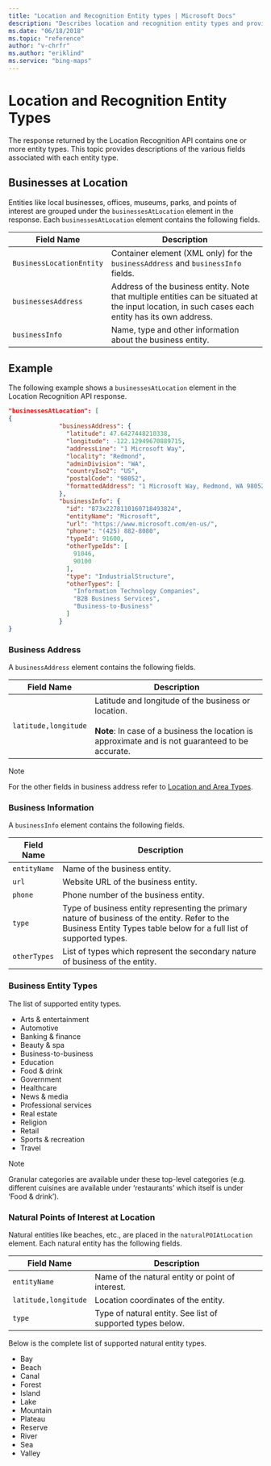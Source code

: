 ```yaml
---
title: "Location and Recognition Entity types | Microsoft Docs"
description: "Describes location and recognition entity types and provides the businessAtLocation field, an example, and business entity types."
ms.date: "06/18/2018"
ms.topic: "reference"
author: "v-chrfr"
ms.author: "eriklind"
ms.service: "bing-maps"
---
```


# Location and Recognition Entity Types

The response returned by the Location Recognition API contains one or more entity types. This topic provides descriptions of the various fields associated with each entity type.

## Businesses at Location

Entities like local businesses, offices, museums, parks, and points of interest are grouped under the `businessesAtLocation` element in the response. Each `businessesAtLocation` element contains the following fields.

|Field Name|Description|  
|----------------|-----------|
|`BusinessLocationEntity`|Container element (XML only) for the `businessAddress` and `businessInfo` fields.|
|`businessesAddress`|Address of the business entity. Note that multiple entities can be situated at the input location, in such cases each entity has its own address.|
|`businessInfo`|Name, type and other information about the business entity.|

## Example

The following example shows a `businessesAtLocation` element in the Location Recognition API response.

```json
"businessesAtLocation": [
{
              "businessAddress": {
                "latitude": 47.6427448210338,
                "longitude": -122.12949670889715,
                "addressLine": "1 Microsoft Way",
                "locality": "Redmond",
                "adminDivision": "WA",
                "countryIso2": "US",
                "postalCode": "98052",
                "formattedAddress": "1 Microsoft Way, Redmond, WA 98052, US"
              },
              "businessInfo": {
                "id": "873x2278110160718493824",
                "entityName": "Microsoft",
                "url": "https://www.microsoft.com/en-us/",
                "phone": "(425) 882-8080",
                "typeId": 91600,
                "otherTypeIds": [
                  91046,
                  90100
                ],
                "type": "IndustrialStructure",
                "otherTypes": [
                  "Information Technology Companies",
                  "B2B Business Services",
                  "Business-to-Business"
                ]
              }
}
```

### Business Address

A `businessAddress` element contains the following fields.

|Field Name|Description|
|----------------|-----------|
|`latitude,longitude`|Latitude and longitude of the business or location. <br /><br />**Note**: In case of a business the location is approximate and is not guaranteed to be accurate.|
> [!NOTE]
> For the other fields in business address refer to [Location and Area Types](location-and-area-types.md).

### Business Information

A `businessInfo` element contains the following fields.

|Field Name|Description|
|----------------|-----------|
|`entityName`|Name of the business entity.|
|`url`|Website URL of the business entity.|
|`phone`|Phone number of the business entity.|
|`type`|Type of business entity representing the primary nature of business of the entity. Refer to the Business Entity Types table below for a full list of supported types.|
|`otherTypes`|List of types which represent the secondary nature of business of the entity.|

### Business Entity Types

The list of supported entity types. 
- Arts & entertainment
- Automotive
- Banking & finance
- Beauty & spa
- Business-to-business
- Education
- Food & drink
- Government
- Healthcare
- News & media
- Professional services
- Real estate
- Religion
- Retail
- Sports & recreation
- Travel

> [!NOTE]
> Granular categories are available under these top-level categories (e.g. different cuisines are available under ‘restaurants’ which itself is under ‘Food & drink’).

### Natural Points of Interest at Location

Natural entities like beaches, etc., are placed in the `naturalPOIAtLocation` element. Each natural entity has the following fields.

|Field Name|Description|
|----------------|-----------|
|`entityName`|Name of the natural entity or point of interest.|
|`latitude,longitude`|Location coordinates of the entity.|
|`type`|Type of natural entity. See list of supported types below.|

Below is the complete list of supported natural entity types.

- Bay
- Beach
- Canal
- Forest
- Island
- Lake
- Mountain
- Plateau
- Reserve
- River
- Sea
- Valley